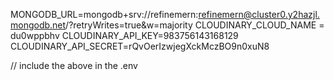 MONGODB_URL=mongodb+srv://refinemern:refinemern@cluster0.y2hazjl.mongodb.net/?retryWrites=true&w=majority
CLOUDINARY_CLOUD_NAME = du0wppbhv
CLOUDINARY_API_KEY=983756143168129
CLOUDINARY_API_SECRET=rQvOerIzwjegXckMczBO9n0xuN8

// include the above in the .env

